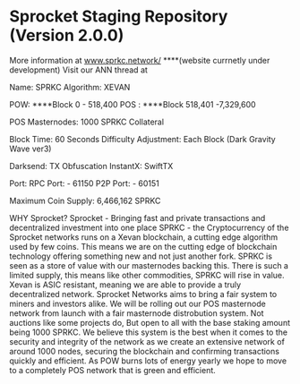 # Sprocket Staging Repository (Version 2.0.0)
More information at www.sprkc.network/ ****(website currnetly under development)
Visit our ANN thread at


Name: SPRKC
Algorithm: XEVAN

POW: ****Block 0 - 518,400
POS : ****Block 518,401 -7,329,600

POS Masternodes: 1000 SPRKC Collateral

Block Time: 60 Seconds
Difficulty Adjustment: Each Block (Dark Gravity Wave ver3)

Darksend: TX Obfuscation
InstantX: SwiftTX

Port:
RPC Port: - 61150
P2P Port: - 60151

Maximum Coin Supply: 6,466,162 SPRKC

WHY Sprocket?
Sprocket - Bringing fast and private transactions and decentralized investment into one place
SPRKC - the Cryptocurrency of the Sprocket networks runs on a Xevan blockchain, a cutting edge algorithm used by few coins. This means we are on the cutting edge of blockchain technology offering something new and not just another fork. SPRKC is seen as a store of value with our masternodes backing this. There is such a limited supply, this means like other commodities, SPRKC will rise in value.
Xevan is ASIC resistant, meaning we are able to provide a truly decentralized network. Sprocket Networks aims to bring a fair system to miners and investors alike.  We will be rolling out our POS masternode network from launch with a fair masternode distrobution system. Not auctions like some projects do, But open to all with the base staking amount being 1000 SPRKC.
We believe this system is the best when it comes to the security and integrity of the network as we create an extensive network of around 1000 nodes, securing the blockchain and confirming transactions quickly and efficient. As POW burns lots of energy yearly we hope to move to a completely POS network that is green and efficient.
